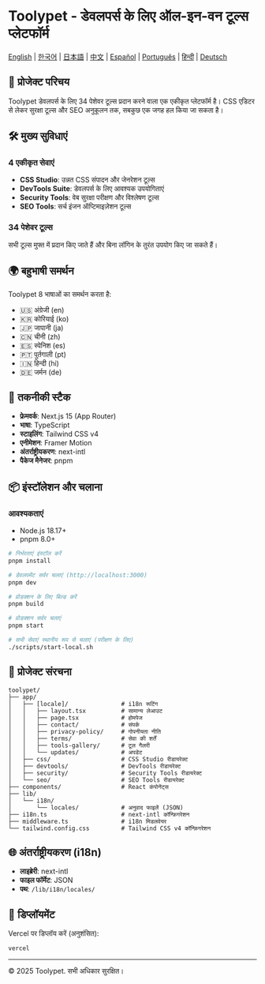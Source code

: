 # Toolypet - डेवलपर्स के लिए ऑल-इन-वन टूल्स प्लेटफॉर्म

[English](README.md) | [한국어](README.ko.md) | [日本語](README.ja.md) | [中文](README.zh.md) | [Español](README.es.md) | [Português](README.pt.md) | [हिन्दी](README.hi.md) | [Deutsch](README.de.md)

## 🚀 प्रोजेक्ट परिचय

Toolypet डेवलपर्स के लिए 34 पेशेवर टूल्स प्रदान करने वाला एक एकीकृत प्लेटफॉर्म है। CSS एडिटर से लेकर सुरक्षा टूल्स और SEO अनुकूलन तक, सबकुछ एक जगह हल किया जा सकता है।

## 🛠 मुख्य सुविधाएं

### 4 एकीकृत सेवाएं
- **CSS Studio**: उन्नत CSS संपादन और जेनरेशन टूल्स
- **DevTools Suite**: डेवलपर्स के लिए आवश्यक उपयोगिताएं
- **Security Tools**: वेब सुरक्षा परीक्षण और विश्लेषण टूल्स
- **SEO Tools**: सर्च इंजन ऑप्टिमाइज़ेशन टूल्स

### 34 पेशेवर टूल्स
सभी टूल्स मुफ्त में प्रदान किए जाते हैं और बिना लॉगिन के तुरंत उपयोग किए जा सकते हैं।

## 🌍 बहुभाषी समर्थन

Toolypet 8 भाषाओं का समर्थन करता है:
- 🇺🇸 अंग्रेजी (en)
- 🇰🇷 कोरियाई (ko)
- 🇯🇵 जापानी (ja)
- 🇨🇳 चीनी (zh)
- 🇪🇸 स्पेनिश (es)
- 🇵🇹 पुर्तगाली (pt)
- 🇮🇳 हिन्दी (hi)
- 🇩🇪 जर्मन (de)

## 🔧 तकनीकी स्टैक

- **फ्रेमवर्क**: Next.js 15 (App Router)
- **भाषा**: TypeScript
- **स्टाइलिंग**: Tailwind CSS v4
- **एनीमेशन**: Framer Motion
- **अंतर्राष्ट्रीयकरण**: next-intl
- **पैकेज मैनेजर**: pnpm

## 📦 इंस्टॉलेशन और चलाना

### आवश्यकताएं
- Node.js 18.17+
- pnpm 8.0+

```bash
# निर्भरताएं इंस्टॉल करें
pnpm install

# डेवलपमेंट सर्वर चलाएं (http://localhost:3000)
pnpm dev

# प्रोडक्शन के लिए बिल्ड करें
pnpm build

# प्रोडक्शन सर्वर चलाएं
pnpm start

# सभी सेवाएं स्थानीय रूप से चलाएं (परीक्षण के लिए)
./scripts/start-local.sh
```

## 📁 प्रोजेक्ट संरचना

```
toolypet/
├── app/
│   ├── [locale]/               # i18n रूटिंग
│   │   ├── layout.tsx          # सामान्य लेआउट
│   │   ├── page.tsx            # होमपेज
│   │   ├── contact/            # संपर्क
│   │   ├── privacy-policy/     # गोपनीयता नीति
│   │   ├── terms/              # सेवा की शर्तें
│   │   ├── tools-gallery/      # टूल गैलरी
│   │   └── updates/            # अपडेट
│   ├── css/                    # CSS Studio रीडायरेक्ट
│   ├── devtools/               # DevTools रीडायरेक्ट
│   ├── security/               # Security Tools रीडायरेक्ट
│   └── seo/                    # SEO Tools रीडायरेक्ट
├── components/                 # React कंपोनेंट्स
├── lib/
│   └── i18n/
│       └── locales/            # अनुवाद फाइलें (JSON)
├── i18n.ts                     # next-intl कॉन्फ़िगरेशन
├── middleware.ts               # i18n मिडलवेयर
└── tailwind.config.css         # Tailwind CSS v4 कॉन्फ़िगरेशन
```

## 🌐 अंतर्राष्ट्रीयकरण (i18n)

- **लाइब्रेरी**: next-intl
- **फाइल फॉर्मेट**: JSON
- **पथ**: `/lib/i18n/locales/`

## 🚀 डिप्लॉयमेंट

Vercel पर डिप्लॉय करें (अनुशंसित):
```bash
vercel
```

---

© 2025 Toolypet. सभी अधिकार सुरक्षित।